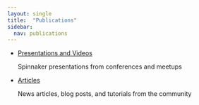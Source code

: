```yaml
---
layout: single
title:  "Publications"
sidebar:
  nav: publications
---
```


* [Presentations and Videos](/publications/presentations/)

  Spinnaker presentations from conferences and meetups

* [Articles](/publications/articles/)

  News articles, blog posts, and tutorials from the community
